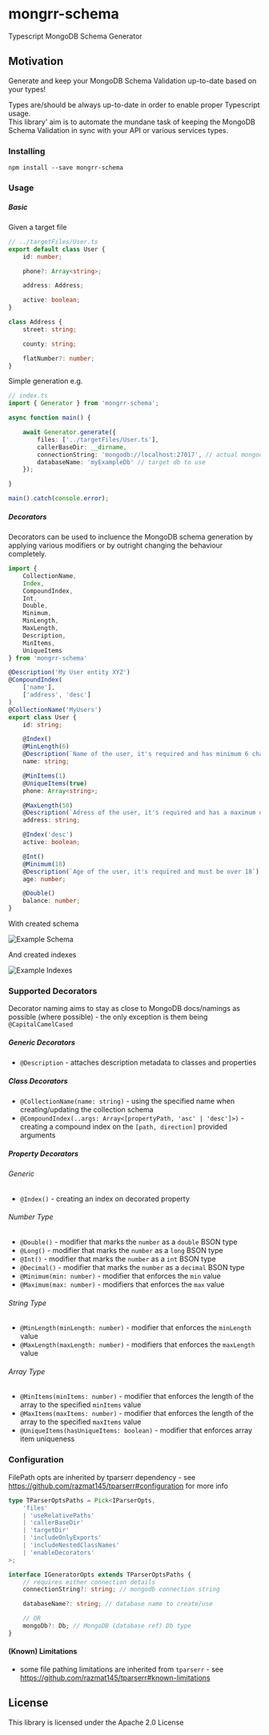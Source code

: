 # mongrr-schema

Typescript MongoDB Schema Generator

## Motivation

Generate and keep your MongoDB Schema Validation up-to-date based on your types!        

Types are/should be always up-to-date in order to enable proper Typescript usage.      
This library' aim is to automate the mundane task of keeping the MongoDB Schema Validation in sync with your API or various services types. 

### Installing

```
npm install --save mongrr-schema
```

### Usage

##### Basic
Given a target file
```typescript
// ../targetFiles/User.ts
export default class User {
    id: number;

    phone?: Array<string>;

    address: Address;

    active: boolean;
}

class Address {
    street: string;

    county: string;

    flatNumber?: number;
}
```

Simple generation e.g.
```typescript
// index.ts
import { Generator } from 'mongrr-schema';

async function main() {

    await Generator.generate({
        files: ['../targetFiles/User.ts'],
        callerBaseDir: __dirname,
        connectionString: 'mongodb://localhost:27017', // actual mongodb conn string
        databaseName: 'myExampleDb' // target db to use
    });

}

main().catch(console.error);
```
##### Decorators
Decorators can be used to incluence the MongoDB schema generation by applying various modifiers or by outright changing the behaviour completely.   
```typescript
import {
    CollectionName,
    Index,
    CompoundIndex,
    Int,
    Double,
    Minimum,
    MinLength,
    MaxLength,
    Description,
    MinItems,
    UniqueItems
} from 'mongrr-schema'

@Description('My User entity XYZ')
@CompoundIndex(
    ['name'],
    ['address', 'desc']
)
@CollectionName('MyUsers')
export class User {
    id: string;

    @Index()
    @MinLength(6)
    @Description(`Name of the user, it's required and has minimum 6 chars`)
    name: string;

    @MinItems(1)
    @UniqueItems(true)
    phone: Array<string>;

    @MaxLength(50)
    @Description(`Adress of the user, it's required and has a maximum of 50 chars`)
    address: string;

    @Index('desc')
    active: boolean;

    @Int()
    @Minimum(18)
    @Description(`Age of the user, it's required and must be over 18`)
    age: number;

    @Double()
    balance: number;
}
```
With created schema   

![Example Schema](./img/exampleSchema4.png)

And created indexes   

![Example Indexes](./img/exampleIndexes3.png)

### Supported Decorators
Decorator naming aims to stay as close to MongoDB docs/namings as possible (where possible) - the only exception is them being `@CapitalCamelCased`   
##### Generic Decorators
- `@Description` - attaches description metadata to classes and properties
##### Class Decorators
- `@CollectionName(name: string)` - using the specified name when creating/updating the collection schema
- `@CompoundIndex(..args: Array<[propertyPath, 'asc' | 'desc']>)` - creating a compound index on the `[path, direction]` provided arguments
 
##### Property Decorators
###### Generic
- `@Index()` - creating an index on decorated property

###### Number Type
- `@Double()` - modifier that marks the `number` as a `double` BSON type
- `@Long()` - modifier that marks the `number` as a `long` BSON type
- `@Int()` - modifier that marks the `number` as a `int` BSON type
- `@Decimal()` - modifier that marks the `number` as a `decimal` BSON type
- `@Minimum(min: number)` - modifier that enforces the `min` value
- `@Maximum(max: number)` - modifiers that enforces the `max` value
###### String Type
- `@MinLength(minLength: number)` - modifier that enforces the `minLength` value
- `@MaxLength(maxLength: number)` - modifiers that enforces the `maxLength` value
###### Array Type
- `@MinItems(minItems: number)` - modifier that enforces the length of the array to the specified `minItems` value
- `@MaxItems(maxItems: number)` -  modifier that enforces the length of the array to the specified `maxItems` value
- `@UniqueItems(hasUniqueItems: boolean)` - modifier that enforces array item uniqueness

### Configuration
FilePath opts are inherited by tparserr dependency - see https://github.com/razmat145/tparserr#configuration for more info 
```typescript
type TParserOptsPaths = Pick<IParserOpts,
    'files'
    | 'useRelativePaths'
    | 'callerBaseDir'
    | 'targetDir'
    | 'includeOnlyExports'
    | 'includeNestedClassNames'
    | 'enableDecorators'
>;

interface IGeneratorOpts extends TParserOptsPaths {
    // requires either connection details
    connectionString?: string; // mongodb connection string

    databaseName?: string; // database name to create/use

    // OR
    mongoDb?: Db; // MongoDB (database ref) Db type
}
```

#### (Known) Limitations
- some file pathing limitations are inherited from `tparserr` - see https://github.com/razmat145/tparserr#known-limitations

## License
This library is licensed under the Apache 2.0 License